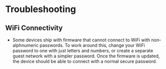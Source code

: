Troubleshooting
===============

WiFi Connectivity
-----------------

- Some devices ship with firmware that cannot connect to WiFi with non-alphnumeric passwords. To work around this, change your WiFi password to one with just letters and numbers, or create a separate guest network with a simpler password. Once the firmware is updated, the device should be able to connect with a normal secure password.
